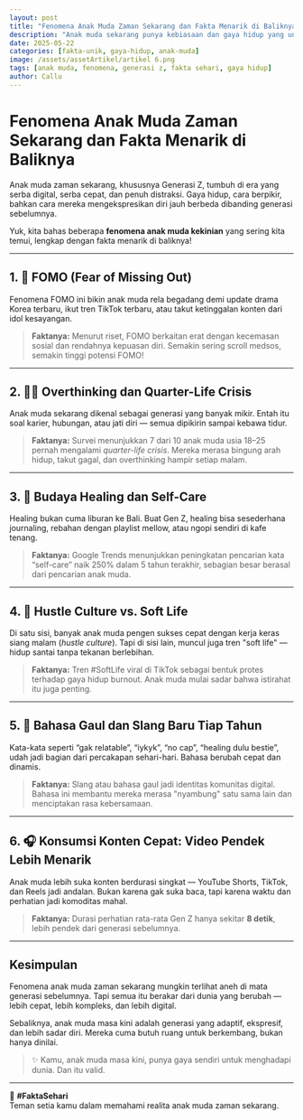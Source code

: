 ```yaml
---
layout: post
title: "Fenomena Anak Muda Zaman Sekarang dan Fakta Menarik di Baliknya"
description: "Anak muda sekarang punya kebiasaan dan gaya hidup yang unik dibanding generasi sebelumnya. Simak fenomena kekinian dan fakta menariknya!"
date: 2025-05-22
categories: [fakta-unik, gaya-hidup, anak-muda]
image: /assets/assetArtikel/artikel 6.png
tags: [anak muda, fenomena, generasi z, fakta sehari, gaya hidup]
author: Callu
---
```


# Fenomena Anak Muda Zaman Sekarang dan Fakta Menarik di Baliknya

Anak muda zaman sekarang, khususnya Generasi Z, tumbuh di era yang serba digital, serba cepat, dan penuh distraksi. Gaya hidup, cara berpikir, bahkan cara mereka mengekspresikan diri jauh berbeda dibanding generasi sebelumnya.

Yuk, kita bahas beberapa **fenomena anak muda kekinian** yang sering kita temui, lengkap dengan fakta menarik di baliknya!

---

## 1. 📱 FOMO (Fear of Missing Out)

Fenomena FOMO ini bikin anak muda rela begadang demi update drama Korea terbaru, ikut tren TikTok terbaru, atau takut ketinggalan konten dari idol kesayangan.

> **Faktanya:** Menurut riset, FOMO berkaitan erat dengan kecemasan sosial dan rendahnya kepuasan diri. Semakin sering scroll medsos, semakin tinggi potensi FOMO!

---

## 2. 😶‍🌫️ Overthinking dan Quarter-Life Crisis

Anak muda sekarang dikenal sebagai generasi yang banyak mikir. Entah itu soal karier, hubungan, atau jati diri — semua dipikirin sampai kebawa tidur.

> **Faktanya:** Survei menunjukkan 7 dari 10 anak muda usia 18–25 pernah mengalami *quarter-life crisis*. Mereka merasa bingung arah hidup, takut gagal, dan overthinking hampir setiap malam.

---

## 3. 🌿 Budaya Healing dan Self-Care

Healing bukan cuma liburan ke Bali. Buat Gen Z, healing bisa sesederhana journaling, rebahan dengan playlist mellow, atau ngopi sendiri di kafe tenang.

> **Faktanya:** Google Trends menunjukkan peningkatan pencarian kata “self-care” naik 250% dalam 5 tahun terakhir, sebagian besar berasal dari pencarian anak muda.

---

## 4. 💼 Hustle Culture vs. Soft Life

Di satu sisi, banyak anak muda pengen sukses cepat dengan kerja keras siang malam (*hustle culture*). Tapi di sisi lain, muncul juga tren "soft life" — hidup santai tanpa tekanan berlebihan.

> **Faktanya:** Tren #SoftLife viral di TikTok sebagai bentuk protes terhadap gaya hidup burnout. Anak muda mulai sadar bahwa istirahat itu juga penting.

---

## 5. 💬 Bahasa Gaul dan Slang Baru Tiap Tahun

Kata-kata seperti “gak relatable”, “iykyk”, “no cap”, “healing dulu bestie”, udah jadi bagian dari percakapan sehari-hari. Bahasa berubah cepat dan dinamis.

> **Faktanya:** Slang atau bahasa gaul jadi identitas komunitas digital. Bahasa ini membantu mereka merasa "nyambung" satu sama lain dan menciptakan rasa kebersamaan.

---

## 6. 🎧 Konsumsi Konten Cepat: Video Pendek Lebih Menarik

Anak muda lebih suka konten berdurasi singkat — YouTube Shorts, TikTok, dan Reels jadi andalan. Bukan karena gak suka baca, tapi karena waktu dan perhatian jadi komoditas mahal.

> **Faktanya:** Durasi perhatian rata-rata Gen Z hanya sekitar **8 detik**, lebih pendek dari generasi sebelumnya.

---

## Kesimpulan

Fenomena anak muda zaman sekarang mungkin terlihat aneh di mata generasi sebelumnya. Tapi semua itu berakar dari dunia yang berubah — lebih cepat, lebih kompleks, dan lebih digital.

Sebaliknya, anak muda masa kini adalah generasi yang adaptif, ekspresif, dan lebih sadar diri. Mereka cuma butuh ruang untuk berkembang, bukan hanya dinilai.

> ✨ Kamu, anak muda masa kini, punya gaya sendiri untuk menghadapi dunia. Dan itu valid.

---

🧠 **#FaktaSehari**  
Teman setia kamu dalam memahami realita anak muda zaman sekarang.
